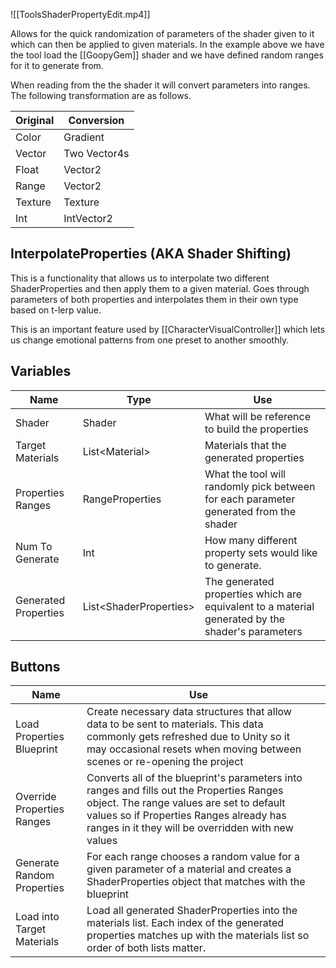 ![[ToolsShaderPropertyEdit.mp4]]

Allows for the quick randomization of parameters of the shader given to it which can then be applied to given materials. In the example above we have the tool load the [[GoopyGem]] shader and we have defined random ranges for it to generate from. 

When reading from the the shader it will convert parameters into ranges. The following transformation are as follows.

| Original | Conversion   |
| -------- | ------------ |
| Color    | Gradient     |
| Vector   | Two Vector4s |
| Float    | Vector2      |
| Range    | Vector2      |
| Texture  | Texture      |
| Int      | IntVector2   |

## InterpolateProperties (AKA Shader Shifting)

This is a functionality that allows us to interpolate two different ShaderProperties and then apply them to a given material. Goes through parameters of both properties and interpolates them in their own type based on t-lerp value. 

This is an important feature used by [[CharacterVisualController]] which lets us change emotional patterns from one preset to another smoothly. 
## Variables 

| Name                 | Type                    | Use                                                                                               |
| -------------------- | ----------------------- | ------------------------------------------------------------------------------------------------- |
| Shader               | Shader                  | What will be reference to build the properties                                                    |
| Target Materials     | List\<Material>         | Materials that the generated properties                                                           |
| Properties Ranges    | RangeProperties         | What the tool will randomly pick between for each parameter generated from the shader             |
| Num To Generate      | Int                     | How many different property sets would like to generate.                                          |
| Generated Properties | List\<ShaderProperties> | The generated properties which are equivalent to a material generated by the shader's parameters  |

## Buttons
| Name                       | Use                                                                                                                                                                                                                                    |     |
| -------------------------- | -------------------------------------------------------------------------------------------------------------------------------------------------------------------------------------------------------------------------------------- | --- |
| Load Properties Blueprint  | Create necessary data structures that allow data to be sent to materials. This data commonly gets refreshed due to Unity so it may occasional resets when moving between scenes or re-opening the project                              |     |
| Override Properties Ranges | Converts all of the blueprint's parameters into ranges and fills out the Properties Ranges object. The range values are set to default values so if Properties Ranges already has ranges in it they will be overridden with new values |     |
| Generate Random Properties | For each range chooses a random value for a given parameter of a material and creates a ShaderProperties object that matches with the blueprint                                                                                        |     |
| Load into Target Materials | Load all generated ShaderProperties into the materials list. Each index of the generated properties matches up with the materials list so order of both lists matter.                                                                  |     |
